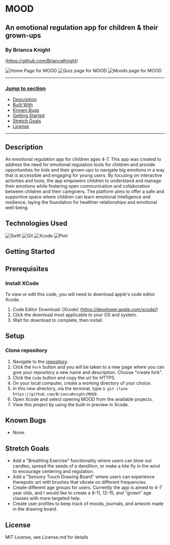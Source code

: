 # MOOD
## An emotional regulation app for children & their grown-ups
### By Brianca Knight 
(https://github.com/BriancaKnight)

![Home Page for MOOD](./MOOD/Assets.xcassets/home.imageset/home.png)
![Quiz page for MOOD](./MOOD/Assets.xcassets/quiz.imageset/quiz.png)
![Moods page for MOOD](./MOOD/Assets.xcassets/moods.imageset/moods.png)

---
### <u>Jump to section</u>
* <a href="#description">Description</a>
* <a href="#built-with">Built With</a>
* <a href="#known-bugs">Known Bugs</a>
* <a href="#getting-started">Getting Started</a>
* <a href="#stretch-goals">Stretch Goals</a>
* <a href="#license">License</a>
---

## Description
An emotional regulation app for children ages 4-7. This app was created to address the need for emotional regulation tools for children and provide opportunities for kids and their grown-ups to navigate big emotions in a way that is accessible and engaging for young users. By focusing on interactive activities and tools, the app empowers children to understand and manage their emotions while fostering open communication and collaboration between children and their caregivers. The platform aims to offer a safe and supportive space where children can learn emotional intelligence and resilience, laying the foundation for healthier relationships and emotional well-being.

## Technologies Used
![Swift](https://img.shields.io/badge/Swift-6e5494.svg?style=for-the-badge&logo=swift&logoColor=white)
![Git](https://img.shields.io/badge/git-%23FF69B4.svg?style=for-the-badge&logo=git&logoColor=white)
![Xcode](https://img.shields.io/badge/Xcode-0078d7.svg?style=for-the-badge&logo=Xcode&logoColor=white)
![Pixlr](https://img.shields.io/badge/Pixlr-90EE90.svg?style=for-the-badge&logo=Pixlr&logoColor=white)

## Getting Started

## Prerequisites

### Install XCode 
To view or edit this code, you will need to download apple's code editor Xcode. 

  1) Code Editor Download: [Xcode] (https://developer.apple.com/xcode/)
  2) Click the download most applicable to your OS and system.
  3) Wait for download to complete, then install.

## Setup

### Clone repository
1. Navigate to the [repository](https://github.com/BriancaKnight/MOOD).
2. Click the `Fork` button and you will be taken to a new page where you can give your repository a new name and description. Choose "create fork".
3. Click the `Code` button and copy the url for HTTPS.
4. On your local computer, create a working directory of your choice.
5. In this new directory, via the terminal, type `$ git clone https://github.com/BriancaKnight/MOOD`.
6. Open Xcode and select opening MOOD from the available projects. 
7. View this project by using the built-in preview in Xcode. 


## Known Bugs
* None. 

## Stretch Goals
* Add a "Breathing Exercise" functionality where users can blow out candles, spread the seeds of a dandilion, or make a kite fly in the wind to encourage centering and regulation.
* Add a "Sensory Touch Drawing Board" where users can experience thereputic art with brushes that vibrate on different frequencies.
* Create different age groups for users. Currently the app is aimed to 4-7 year olds, and I would like to create a 8-11, 12-15, and "grown" age classes with more targeted help. 
* Create user profiles to keep track of moods, journals, and artwork made in the drawing board. 

## License
MIT License, see License.md for details


